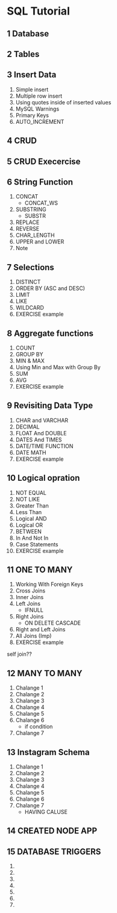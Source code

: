 # SQL Tutorial

## 1 Database

## 2 Tables

## 3 Insert Data
1) Simple insert  
2) Multiple row insert
3) Using quotes inside of inserted values
4) MySQL Warnings
5) Primary Keys
6) AUTO_INCREMENT

## 4 CRUD

## 5 CRUD Execercise

## 6 String Function
1) CONCAT
	- CONCAT_WS
2) SUBSTRING
	- SUBSTR
3) REPLACE
4) REVERSE
5) CHAR_LENGTH
6) UPPER and LOWER
7) Note

## 7 Selections
1) DISTINCT
2) ORDER BY (ASC and DESC)
3) LIMIT
4) LIKE
5) WILDCARD
6) EXERCISE example

## 8 Aggregate functions
1) COUNT
2) GROUP BY
3) MIN & MAX
4) Using Min and Max with Group By
5) SUM
6) AVG
7) EXERCISE example

## 9 Revisiting Data Type
1) CHAR and VARCHAR
2) DECIMAL
3) FLOAT And DOUBLE
4) DATES And TIMES
5) DATE/TIME FUNCTION
6) DATE MATH
7) EXERCISE example

## 10 Logical opration
1) NOT EQUAL
2) NOT LIKE
3) Greater Than
4) Less Than
5) Logical AND
6) Logical OR
7) BETWEEN
8) In And Not In
9) Case Statements
10) EXERCISE example

## 11 ONE TO MANY
1) Working With Foreign Keys
2) Cross Joins
3) Inner Joins
4) Left Joins
	- IFNULL
5) Right Joins
	- ON DELETE CASCADE
6) Right and Left Joins
7) All Joins (Imp)
8) EXERCISE example

self join??

## 12 MANY TO MANY
1) Chalange 1
2) Chalange 2
3) Chalange 3
4) Chalange 4
5) Chalange 5
6) Chalange 6
	- if condition
7) Chalange 7

## 13 Instagram Schema
1) Chalange 1
2) Chalange 2
3) Chalange 3
4) Chalange 4
5) Chalange 5
6) Chalange 6
7) Chalange 7
	- HAVING CALUSE

## 14 CREATED NODE APP

## 15 DATABASE TRIGGERS
1) 
2) 
3) 
4) 
5)
6)
7)